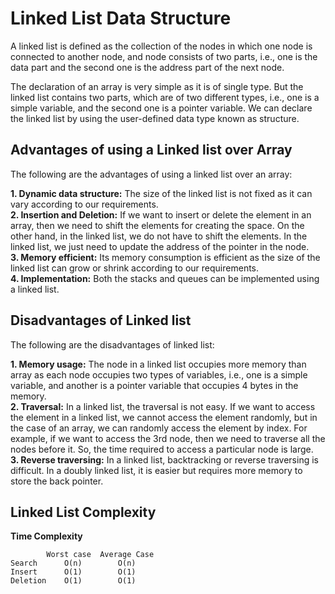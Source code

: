 # Linked List Data Structure
A linked list is defined as the collection of the nodes in which one node is connected to another node, and node consists of two parts, i.e., one is the data part and the second one is the address part of the next node. 

The declaration of an array is very simple as it is of single type. 
But the linked list contains two parts, which are of two different types, i.e., one is a simple variable, and the second one is a pointer variable. 
We can declare the linked list by using the user-defined data type known as structure.

## Advantages of using a Linked list over Array
The following are the advantages of using a linked list over an array:

**1. Dynamic data structure:** The size of the linked list is not fixed as it can vary according to our requirements.  </br>
**2. Insertion and Deletion:** If we want to insert or delete the element in an array, then we need to shift the elements for creating the space. On the other hand, in the linked list, we do not have to shift the elements. In the linked list, we just need to update the address of the pointer in the node.</br>
**3. Memory efficient:** Its memory consumption is efficient as the size of the linked list can grow or shrink according to our requirements.</br>
**4. Implementation:** Both the stacks and queues can be implemented using a linked list.


## Disadvantages of Linked list
The following are the disadvantages of linked list:

**1. Memory usage:** The node in a linked list occupies more memory than array as each node occupies two types of variables, i.e., one is a simple variable, and another is a pointer variable that occupies 4 bytes in the memory.</br>
**2. Traversal:** In a linked list, the traversal is not easy. If we want to access the element in a linked list, we cannot access the element randomly, but in the case of an array, we can randomly access the element by index. For example, if we want to access the 3rd node, then we need to traverse all the nodes before it. So, the time required to access a particular node is large.</br>
**3. Reverse traversing:** In a linked list, backtracking or reverse traversing is difficult. In a doubly linked list, it is easier but requires more memory to store the back pointer.</br>

## Linked List Complexity
**Time Complexity**</br>
 ```        
         Worst case  Average Case 
Search	    O(n)        O(n)    
Insert	    O(1)        O(1)
Deletion    O(1)        O(1) 
```
